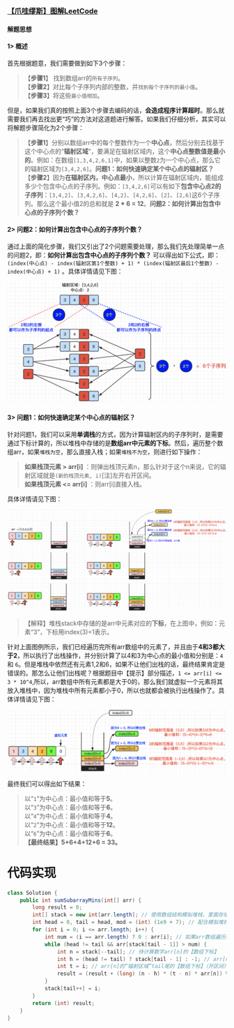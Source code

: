 ### [【爪哇缪斯】图解LeetCode](https://leetcode.cn/problems/sum-of-subarray-minimums/solutions/1931139/-by-muse-77-367z/)

#### 解题思想

#### 1> 概述

首先根据题意，我们需要做到如下3个步骤：

> 【**步骤1**】 找到数组arr的`所有子序列`。  
> 【**步骤2**】对比每个子序列内部的整数，并`找到每个子序列的最小值`。  
> 【**步骤3**】将这些`最小值相加`。

但是，如果我们真的按照上面3个步骤去编码的话，**会造成程序计算超时**。那么就需要我们再去找出更“巧”的方法对这道题进行解答。如果我们仔细分析，其实可以将解题步骤简化为2个步骤：

> 【**步骤1**】分别以数组arr中的每个整数作为一个**中心点**，然后分别去找基于这个中心点的“**辐射区域**”，要满足在辐射区域内，这个**中心点整数值是最小的**。例如：在数组`[1,3,4,2,6,1]`中，如果以整数`2`为一个中心点，那么它的辐射区域为`[3,4,2,6]`。**问题1：如何快速确定某个中心点的辐射区？**  
> 【**步骤2**】因为**在辐射区内，中心点最小**，所以计算在辐射区域内，能组成多少个包含中心点的子序列。例如：`[3,4,2,6]`可以有如下**包含中心点2的子序列**：`[3,4,2]`、`[3,4,2,6]`、`[4,2]`、`[4,2,6]`、`[2]`、`[2,6]`这6个子序列。那么这个最小值2的总和就是 **2 \* 6 = 12**。**问题2：如何计算出包含中心点的子序列个数？**

#### 2> 问题2：如何计算出包含中心点的子序列个数？

通过上面的简化步骤，我们又引出了2个问题需要处理，那么我们先处理简单一点的问题2，即：**如何计算出包含中心点的子序列个数？** 可以得出如下公式，即：`(index(中心点) - index(辐射区第1个整数) + 1) * (index(辐射区最后1个整数) - index(中心点) + 1)` 。具体详情请见下图：

![](./assets/img/Solution0907_oth2_01.png)

#### 3> 问题1：如何快速确定某个中心点的辐射区？

针对问题1，我们可以采用**单调栈**的方式，因为计算辐射区内的子序列时，是需要通过下标计算的，所以堆栈中存储的是**数组arr中元素的下标**。然后，遍历整个数组arr，如果`堆栈为空`，那么直接入栈；如果`堆栈不为空`，则进行如下操作：

> **如果栈顶元素 > arr[i]** ：则弹出栈顶元素n，那么针对于这个n来说，它的辐射区域就是`(新的栈顶元素, i)`[注]左开右开区间。  
> **如果栈顶元素 <= arr[i]** ：则arr[i]直接入栈。

具体详情请见下图：

![](./assets/img/Solution0907_oth2_02.png)

> 【解释】堆栈stack中存储的是arr中元素对应的**下标**，在上图中，例如：元素“3”，下标用index(3)=1表示。

针对上面图例所示，我们已经遍历完所有arr数组中的元素了，并且由于**4和3都大于2**，所以执行了出栈操作，并分别计算了以4和3为中心点的最小值和分别是：`4` 和 `6`。但是堆栈中依然还有元素1,2和6，如果不让他们出栈的话，最终结果肯定是错误的。那怎么让他们出栈呢？根据题目中【提示】部分描述，`1 <= arr[i] <= 3 * 10^4`,所以，arr数组中所有元素都是大于0的，那么我们就虚拟一个元素将其放入堆栈中，因为堆栈中所有元素都小于0，所以也就都会被执行出栈操作了。具体详情请见下图：

![](./assets/img/Solution0907_oth2_03.png)

最终我们可以得出如下结果：

> 以“`1`”为中心点：最小值和等于**5**。  
> 以“`3`”为中心点：最小值和等于**6**。  
> 以“`4`”为中心点：最小值和等于**4**。  
> 以“`2`”为中心点：最小值和等于**12**。  
> 以“`6`”为中心点：最小值和等于**6**。  
> **【最终结果】5+6+4+12+6 = 33。**

# 代码实现

```java
class Solution {
    public int sumSubarrayMins(int[] arr) {
        long result = 0;
        int[] stack = new int[arr.length]; // 使用数组结构模拟堆栈，里面存储arr数组的下标，为了便于计算“管辖区域”的跨度
        int head = 0, tail = head, mod = (int) (1e9 + 7); // 配合模拟堆栈的head指针和tail指针
        for (int i = 0; i <= arr.length; i++) {
            int num = (i == arr.length) ? 0 : arr[i]; // 如果arr数组遍历到最后一个元素，则还需要模拟结尾元素0，为了让stack中元素都出栈
            while (head != tail && arr[stack[tail - 1]] > num) {
                int n = stack[--tail]; // 待计算数字arr[n]的【数组下标】
                int h = (head != tail) ? stack[tail - 1] : -1; // arr[n]的“辐射区域”head头的【数组下标】（开区间）
                int t = i; // arr[n]的“辐射区域”tail尾的【数组下标】（开区间）
                result = (result + (long) (n - h) * (t - n) * arr[n]) % mod;
            }
            stack[tail++] = i;
        }
        return (int) result;
    }
}
```

